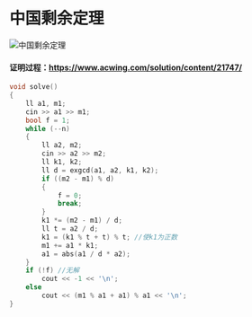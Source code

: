 # 中国剩余定理

![中国剩余定理](https://user-images.githubusercontent.com/95573252/206192619-3827244f-456a-4349-b3ae-eb59edd7c890.png)

#### 证明过程：https://www.acwing.com/solution/content/21747/

```c++
void solve()
{
    ll a1, m1;
    cin >> a1 >> m1;
    bool f = 1;
    while (--n)
    {
        ll a2, m2;
        cin >> a2 >> m2;
        ll k1, k2;
        ll d = exgcd(a1, a2, k1, k2);
        if ((m2 - m1) % d)
        {
            f = 0;
            break;
        }
        k1 *= (m2 - m1) / d;
        ll t = a2 / d;
        k1 = (k1 % t + t) % t; //使k1为正数
        m1 += a1 * k1;
        a1 = abs(a1 / d * a2);
    }
    if (!f) //无解
        cout << -1 << '\n';
    else
        cout << (m1 % a1 + a1) % a1 << '\n';
}
```
